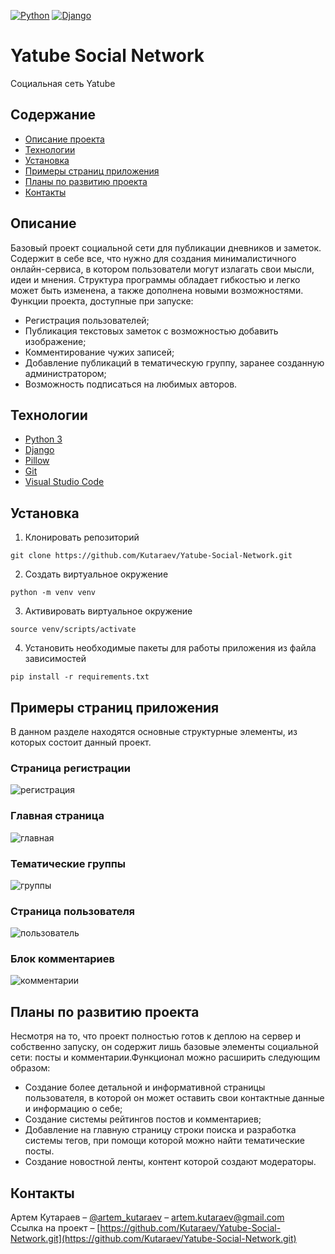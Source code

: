 [![Python](https://img.shields.io/badge/-Python-464646?style=flat-square&logo=Python)](https://www.python.org/)
[![Django](https://img.shields.io/badge/-Django-464646?style=flat-square&logo=Django)](https://www.djangoproject.com/)

# Yatube Social Network
Социальная сеть Yatube

## Содержание
- [Описание проекта](#Описание)
- [Технологии](#Технологии)
- [Установка](#Установка)
- [Примеры страниц приложения](#Примеры)
- [Планы по развитию проекта](#Планы)
- [Контакты](#Контакты)

## <a name="Описание">Описание</a>
Базовый проект социальной сети для публикации дневников и заметок. Содержит в себе все, что нужно для создания минималистичного онлайн-сервиса, в котором пользователи могут излагать свои мысли, идеи и мнения. Структура программы обладает гибкостью и легко может быть изменена, а также дополнена новыми возможностями. Функции проекта, доступные при запуске:
- Регистрация пользователей;
- Публикация текстовых заметок с возможностью добавить изображение;
- Комментирование чужих записей;
- Добавление публикаций в тематическую группу, заранее созданную администратором;
- Возможность подписаться на любимых авторов.

## <a name="Технологии">Технологии</a>
- [Python 3](https://www.python.org/downloads/)
- [Django](https://www.djangoproject.com/)
- [Pillow](https://pillow.readthedocs.io/en/stable/)
- [Git](https://github.com/)
- [Visual Studio Code](https://code.visualstudio.com/Download)

## <a name="Установка">Установка</a>
1. Клонировать репозиторий
```
git clone https://github.com/Kutaraev/Yatube-Social-Network.git
```
2. Создать виртуальное окружение
```
python -m venv venv
```
3. Активировать виртуальное окружение
```
source venv/scripts/activate
```
4. Установить необходимые пакеты для работы приложения из файла зависимостей
```
pip install -r requirements.txt
```

## <a name="Примеры">Примеры страниц приложения</a>
В данном разделе находятся основные структурные элементы, из которых состоит данный проект.
### Страница регистрации
![регистрация](https://lh3.googleusercontent.com/YMm1ztJoWZZWG8QxokvtJWeFy7jEkvPX2QD5yoz-XEFeEspexd6PYBXfAWo2pNmLZ2ThpuG3ZBkjRFbYyXc=w193-h220-rw)
### Главная страница
![главная](https://lh3.googleusercontent.com/VgNwk2SAj4MpjxGUTdba22BBt6qtHdcsc0qF1m10Jk2IulwS5ORzOpcxHn4w64UdC95kHF_X6Uwva633tWU=w233-h220-rw)
### Тематические группы
![группы](https://lh3.googleusercontent.com/OttRtjxdJBpb9xoqNSOdU8dZKbpm4OgNdB8wABvL7YJ1CtsynMztO8zRTUbyucudgTfmgigwuvrj6i913qc=w281-h220-rw)
### Страница пользователя
![пользователь](https://lh3.googleusercontent.com/QEuD5tzVZuNaXtkkUgHgUyGS6fXjncQX6bcZnf8gLGVsN1ZAKmUYS1EOpqOtsTex-iJ-VH5J5vDTtY_nio8=w346-h220-rw)
### Блок комментариев
![комментарии](https://lh3.googleusercontent.com/y_-ZkLgHOj6ebJR8G9-lSZy-XbWI5TPi9Go0tPPQhHqDouSpzLBb4vNN3LuX2f5wttT7-Nrj5xgdiK7BnDw=w133-h220-rw)
## <a name="Планы">Планы по развитию проекта</a>
Несмотря на то, что проект полностью готов к деплою на сервер и собственно запуску, он содержит лишь базовые элементы социальной сети: посты и комментарии.Функционал можно расширить следующим образом:
- Создание более детальной и информативной страницы пользователя, в которой он может оставить свои контактные данные и информацию о себе;
- Создание системы рейтингов постов и комментариев;
- Добавление на главную страницу строки поиска и разработка системы тегов, при помощи которой можно найти тематические посты.
- Создание новостной ленты, контент которой создают модераторы.

## <a name="Контакты">Контакты</a>
Артем Кутараев – [@artem_kutaraev](https://t.me/artem_kutaraev) – artem.kutaraev@gmail.com  
Ссылка на проект – [https://github.com/Kutaraev/Yatube-Social-Network.git](https://github.com/Kutaraev/Yatube-Social-Network.git)
